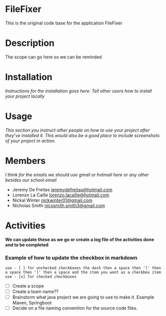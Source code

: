 # FileFixer
This is the original code base for the application FileFixer

# Description
The scope can go here so we can be reminded

# Installation
_Instructions for the installation goes here. Tell other users how to install your project locally_

# Usage
_This section you instruct other people on how to use your project after they’ve installed it. This would also be a good place to include screenshots of your project in action._

# Members
_I think for the emails we should use gmail or hotmail here or any other besides our school email_
- Jeremy De Freitas jeremydefreitas@hotmail.com
- Lorenzo La Caille lorenzo.lacaille@hotmail.com
- Nickal Winter nickwinter01@gmail.com
- Nicholas Smith nicosmith.smith3@gmail.com

# Activities
**We can update these as we go or create a log file of the activities done and to be completed**

### Example of how to update the checkbox in markdown
```
use - [ ] for unchecked checkboxes the dash then a space then '[' then a space then ']' then a space and the item you want as a checkbox item 
use - [x] for checked checkboxes
```
- [ ] Create a scope
- [ ] Create a team name??
- [ ] Brainstorm what java project we are going to use to make it. Example Maven, Springboot
- [ ] Decide on a file naming convention for the source code files.
